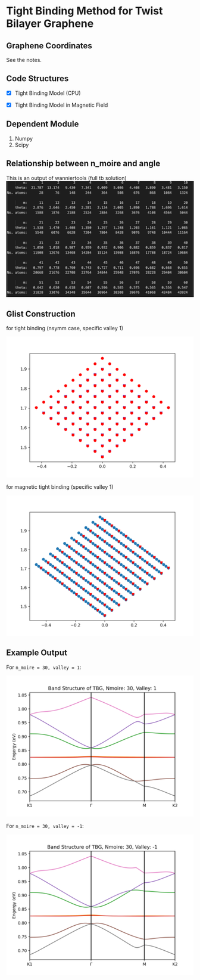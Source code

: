 # Tight Binding Method for Twist Bilayer Graphene

## Graphene Coordinates

See the notes.

## Code Structures

- [x] Tight Binding Model (CPU)

- [x] Tight Binding Model in Magnetic Field

## Dependent Module

1. Numpy
2. Scipy

## Relationship between n_moire and angle

This is an output of wanniertools (full tb solution)
![nmoire](fig/nmoire_angle.png)

## Glist Construction

for tight binding (nsymm case, specific valley 1)

![](fig/glist_tb_v_1.png)

for magnetic tight binding (specific valley 1)

![](fig/glist_mtb_v_1.png)

## Example Output

For `n_moire = 30, valley = 1`:

![eg1](fig/band_n_30_v_1.png)

For `n_moire = 30, valley = -1`:

![eg2](fig/band_n_30_v_-1.png)